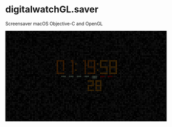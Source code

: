 # digitalwatchGL.saver
Screensaver macOS Objective-C and OpenGL 


![screenshot1](screenshot.webp  "Screenshot")
